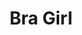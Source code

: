 --- 
title: "Bra Girl"
publishdate: "2019-8-11T16:48:46+02:00"
src: "https://365manga.net/manga/bra-girl"
image: "https://data.365manga.net/images/thumbnails/6588-bra-girl.jpg"
description: "She's quite a normal girl with a crush on a handsome boy but she has a hardon everytime she sees him. Welcome to the life of Haruka-chan, a girl with a penis. Although it's not that uncommon in this world, she is still embarrassed by the fact. There is also a group of dickgirls in the school, and they found out her secret, what will she do?"
---